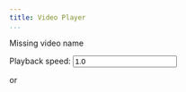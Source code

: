 ```yaml
---
title: Video Player
...
```


<div id="playhere">Missing video name</div>

Playback speed: <input type="text" id="speed" value="1.0" oninput="respeed()"/>

<a href="" id="download"></a> or <a href="" id="download2"></a>

<script type="text/javascript">
function loadVid() {
    var vid = location.hash.replace('#','lectures/')
    var vtt = vid.replace(/[.][^.]*$/,'.vtt')
    if (vid) {
        document.getElementById('playhere').innerHTML = `
<video controls repload="metadata" style="max-width:100%">
<source src="${vid}" type="video/webm">
<track label="English (AI generated)" src="${vtt}" kind="subtitles" srclang="en">
</video>
`;
        document.getElementById('download').innerHTML = 'download '+vid.replace(/.*\//g, '')
        document.getElementById('download').href = vid
        document.getElementById('download2').innerHTML = 'download '+vtt.replace(/.*\//g, '')
        document.getElementById('download2').href = vtt
    }
}
loadVid();

function respeed() {
    let vid = document.querySelector('video')
    if (vid) vid.playbackRate = document.querySelector('#speed').value
}
</script>
